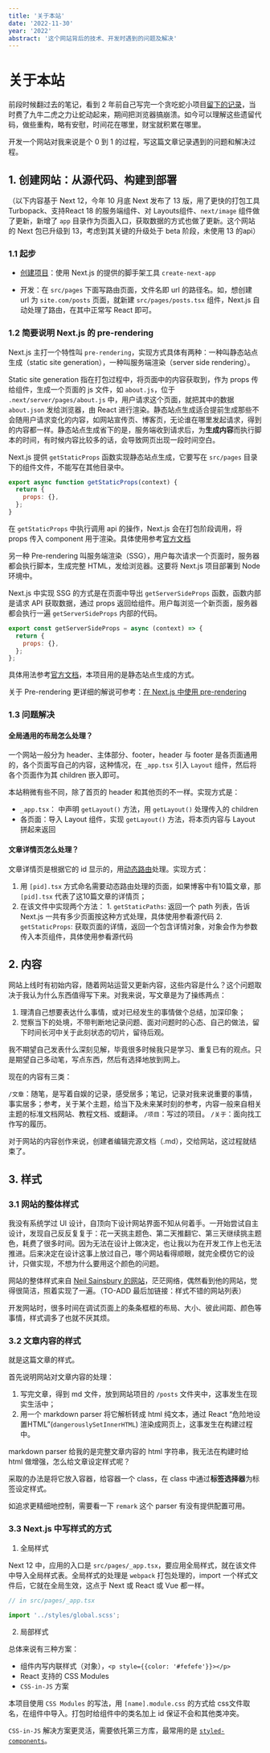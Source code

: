 ```yaml
---
title: '关于本站'
date: '2022-11-30'
year: '2022'
abstract: '这个网站背后的技术、开发时遇到的问题及解决'
---
```


# 关于本站

前段时候翻过去的笔记，看到 2 年前自己写完一个贪吃蛇小项目[留下的记录](/post/贪吃蛇)，当时费了九牛二虎之力让蛇动起来，期间把浏览器搞崩溃。如今可以理解这些遗留代码，做些重构，略有安慰，时间花在哪里，财宝就积累在哪里。

开发一个网站对我来说是个 0 到 1 的过程，写这篇文章记录遇到的问题和解决过程。

## 1. 创建网站：从源代码、构建到部署

（以下内容基于 Next 12，今年 10 月底 Next 发布了 13 版，用了更快的打包工具 Turbopack、支持React 18 的服务端组件、对 Layouts组件、`next/image` 组件做了更新，新增了 `app` 目录作为页面入口，获取数据的方式也做了更新。这个网站的 Next 包已升级到 13，考虑到其关键的升级处于 beta 阶段，未使用 13 的api）

### 1.1 起步

- [创建项目](https://nextjs.org/docs/getting-started)：使用 Next.js 的提供的脚手架工具 `create-next-app`

- 开发：在 `src/pages` 下面写路由页面，文件名即 url 的路径名。如，想创建 url 为 `site.com/posts` 页面，就新建 `src/pages/posts.tsx` 组件，Next.js 自动处理了路由，在其中正常写 React 即可。

### 1.2 简要说明 Next.js 的 pre-rendering

Next.js 主打一个特性叫 `pre-rendering`，实现方式具体有两种：一种叫静态站点生成（static site generation），一种叫服务端渲染（server side rendering）。

Static site generation 指在打包过程中，将页面中的内容获取到，作为 props 传给组件，生成一个页面的 js 文件，如 `about.js`，位于 `.next/server/pages/about.js` 中，用户请求这个页面，就把其中的数据 `about.json` 发给浏览器，由 React 进行渲染。静态站点生成适合提前生成那些不会随用户请求变化的内容，如网站宣传页、博客页，无论谁在哪里发起请求，得到的内容都一样。静态站点生成省下的是，服务端收到请求后，为**生成内容**而执行脚本的时间，有时候内容比较多的话，会导致网页出现一段时间空白。

Next.js 提供 `getStaticProps` 函数实现静态站点生成，它要写在 `src/pages` 目录下的组件文件，不能写在其他目录中。

```js
export async function getStaticProps(context) {
  return {
    props: {},
  };
}
```

在 `getStaticProps` 中执行调用 api 的操作，Next.js 会在打包阶段调用，将 props 传入 component 用于渲染。具体使用参考[官方文档](https://nextjs.org/docs/basic-features/data-fetching/get-static-props)

另一种 Pre-rendering 叫服务端渲染（SSG），用户每次请求一个页面时，服务器都会执行脚本，生成完整 HTML，发给浏览器。这要将 Next.js 项目部署到 Node 环境中。

Next.js 中实现 SSG 的方式是在页面中导出 `getServerSideProps` 函数，函数内部是请求 API 获取数据，通过 props 返回给组件。用户每浏览一个新页面，服务器都会执行一遍 `getServerSideProps` 内部的代码。

```js
export const getServerSideProps = async (context) => {
  return {
    props: {},
  };
};
```

具体用法参考[官方文档](https://nextjs.org/docs/basic-features/data-fetching/get-server-side-props)，本项目用的是静态站点生成的方式。

关于 Pre-rendering 更详细的解说可参考：[在 Next.js 中使用 pre-rendering](https://ithelp.ithome.com.tw/articles/10269586)


### 1.3 问题解决

#### 全局通用的布局怎么处理？

一个网站一般分为 header、主体部分、footer，header 与 footer 是各页面通用的，各个页面写自己的内容，这种情况，在 `_app.tsx` 引入 `Layout` 组件，然后将各个页面作为其 children 嵌入即可。

本站稍微有些不同，除了首页的 header 和其他页的不一样。实现方式是：
  - `_app.tsx`： 中声明 `getLayout()` 方法，用 `getLayout()` 处理传入的 children
  - 各页面：导入 Layout 组件，实现 `getLayout()` 方法，将本页内容与 Layout 拼起来返回

#### 文章详情页怎么处理？

文章详情页是根据它的 id 显示的，用[动态路由](https://nextjs.org/docs/routing/dynamic-routes)处理。实现方式：
  1. 用 `[pid].tsx` 方式命名需要动态路由处理的页面，如果博客中有10篇文章，那 `[pid].tsx` 代表了这10篇文章的详情页；
  2. 在该文件中实现两个方法：
    1. `getStaticPaths`: 返回一个 path 列表，告诉 Next.js 一共有多少页面按这种方式处理，具体使用参看源代码
    2. `getStaticProps`: 获取页面的详情，返回一个包含详情对象，对象会作为参数传入本页组件，具体使用参看源代码

## 2. 内容

网站上线时有初始内容，随着网站运营又更新内容，这些内容是什么？这个问题取决于我认为什么东西值得写下来。对我来说，写文章是为了操练两点：

  1. 理清自己想要表达什么事情，或对已经发生的事情做个总结，加深印象；
  2. 觉察当下的处境，不带判断地记录问题、面对问题时的心态、自己的做法，留下时间长河中关于此刻状态的切片，留待后观。

我不期望自己发表什么深刻见解，毕竟很多时候我只是学习、重复已有的观点。只是期望自己多动笔，写点东西，然后有选择地放到网上。

现在的内容有三类：

`/文章`：随笔，是写着自娱的记录，感受居多；笔记，记录对我来说重要的事情，事实居多；参考，关于某个主题，给当下及未来某时刻的参考，内容一般来自相关主题的标准文档网站、教程文档、或翻译。
`/项目`：写过的项目。
`/关于`：面向找工作写的履历。

对于网站的内容创作来说，创建者编辑完源文档（.md），交给网站，这过程就结束了。

## 3. 样式

### 3.1 网站的整体样式

我没有系统学过 UI 设计，自顶向下设计网站界面不知从何着手。一开始尝试自主设计，发现自己反反复复于：花一天挑主题色、第二天推翻它、第三天继续挑主题色，耗费了很多时间。因为无法在设计上做决定，也让我以为在开发工作上也无法推进。后来决定在设计这事上放过自己，哪个网站看得顺眼，就完全模仿它的设计，只做实现，不想为什么要用这个颜色的问题。

网站的整体样式来自 [Neil Sainsbury 的网站](https://www.neilwithdata.com/)，茫茫网络，偶然看到他的网站，觉得很简洁，照着实现了一遍。（TO-ADD 最后加链接：样式不错的网站列表）

开发网站时，很多时间在调试页面上的条条框框的布局、大小、彼此间距、颜色等事情，样式调多了也就不厌其烦。

### 3.2 文章内容的样式

就是这篇文章的样式。

首先说明网站对文章内容的处理：

1. 写完文章，得到 md 文件，放到网站项目的 `/posts` 文件夹中，这事发生在现实生活中；
2. 用一个 markdown parser 将它解析转成 html 纯文本，通过 React “危险地设置HTML”(`dangerouslySetInnerHTML`) 渲染成网页上，这事发生在构建过程中。

markdown parser 给我的是完整文章内容的 html 字符串，我无法在构建时给 html 做增强，怎么给文章设定样式呢？

采取的办法是将它放入容器，给容器一个 class，在 class 中通过**标签选择器**为标签设定样式。

如追求更精细地控制，需要看一下 `remark` 这个 parser 有没有提供配置可用。

### 3.3 Next.js 中写样式的方式

1. 全局样式

Next 12 中，应用的入口是 `src/pages/_app.tsx`，要应用全局样式，就在该文件中导入全局样式表。全局样式的处理是 `webpack` 打包处理的，import 一个样式文件后，它就在全局生效，这点于 Next 或 React 或 Vue 都一样。 

```js
// in src/pages/_app.tsx

import '../styles/global.scss';
```

2. 局部样式

总体来说有三种方案：

  - 组件内写内联样式（对象），`<p style={{color: '#fefefe'}}></p>`
  - React 支持的 CSS Modules
  - `CSS-in-JS` 方案

本项目使用 `CSS Modules` 的写法，用 `[name].module.css` 的方式给 css文件取名，在组件中导入。打包时给组件中的类名加上 id 保证不会和其他类冲突。

`CSS-in-JS` 解决方案更灵活，需要依托第三方库，最常用的是 [`styled-components`](https://styled-components.com/)。

